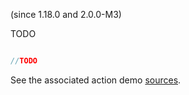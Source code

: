 <span class="version-reference">(since 1.18.0 and 2.0.0-M3)</span>

TODO

```java

//TODO

```
					
See the associated action demo [sources](${SOURCES_DEMO}/domainapp/dom/actions/depargs).

